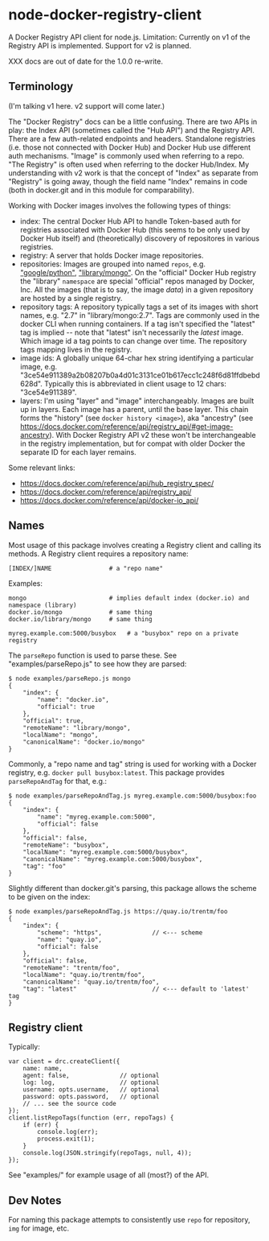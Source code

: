 # node-docker-registry-client

A Docker Registry API client for node.js.
Limitation: Currently on v1 of the Registry API is implemented. Support for v2
is planned.

XXX docs are out of date for the 1.0.0 re-write.


## Terminology

(I'm talking v1 here. v2 support will come later.)

The "Docker Registry" docs can be a little confusing. There are two APIs in
play: the Index API (sometimes called the "Hub API") and the Registry API. There
are a few auth-related endpoints and headers. Standalone registries (i.e. those
not connected with Docker Hub) and Docker Hub use different auth mechanisms.
"Image" is commonly used when referring to a repo. "The Registry" is often used
when referring to the docker Hub/Index. My understanding with v2 work is that
the concept of "Index" as separate from "Registry" is going away, though
the field name "Index" remains in code (both in docker.git and in this
module for comparability).

Working with Docker images involves the following types of things:

- index: The central Docker Hub API to handle Token-based auth for registries
  associated with Docker Hub (this seems to be only used by Docker Hub itself)
  and (theoretically) discovery of repositores in various registries.
- registry: A server that holds Docker image repositories.
- repositories: Images are grouped into named `repos`, e.g.
  ["google/python"](https://registry.hub.docker.com/u/google/python/),
  ["library/mongo"](https://registry.hub.docker.com/u/library/mongo/).
  On the "official" Docker Hub registry the "library" `namespace` are
  special "official" repos managed by Docker, Inc. All the images (that is to
  say, the image *data*) in a given repository are hosted by a single registry.
- repository tags: A repository typically tags a set of its images with
  short names, e.g. "2.7" in "library/mongo:2.7". Tags are commonly used in
  the docker CLI when running containers. If a tag isn't specified the "latest"
  tag is implied -- note that "latest" isn't necessarily the *latest* image.
  Which image id a tag points to can change over time. The repository tags
  mapping lives in the registry.
- image ids: A globally unique 64-char hex string identifying a particular
  image, e.g. "3ce54e911389a2b08207b0a4d01c3131ce01b617ecc1c248f6d81ffdbebd628d".
  Typically this is abbreviated in client usage to 12 chars: "3ce54e911389".
- layers: I'm using "layer" and "image" interchangeably.  Images are built up
  in layers.  Each image has a parent, until the base layer. This chain
  forms the "history" (see `docker history <image>`), aka "ancestry"
  (see <https://docs.docker.com/reference/api/registry_api/#get-image-ancestry>).
  With Docker Registry API v2 these won't be interchangeable in the
  registry implementation, but for compat with older Docker the separate ID
  for each layer remains.

Some relevant links:

- <https://docs.docker.com/reference/api/hub_registry_spec/>
- <https://docs.docker.com/reference/api/registry_api/>
- <https://docs.docker.com/reference/api/docker-io_api/>


## Names

Most usage of this package involves creating a Registry client and calling
its methods. A Registry client requires a repository name:

    [INDEX/]NAME                # a "repo name"

Examples:

    mongo                       # implies default index (docker.io) and namespace (library)
    docker.io/mongo             # same thing
    docker.io/library/mongo     # same thing

    myreg.example.com:5000/busybox   # a "busybox" repo on a private registry

The `parseRepo` function is used to parse these. See "examples/parseRepo.js"
to see how they are parsed:

    $ node examples/parseRepo.js mongo
    {
        "index": {
            "name": "docker.io",
            "official": true
        },
        "official": true,
        "remoteName": "library/mongo",
        "localName": "mongo",
        "canonicalName": "docker.io/mongo"
    }


Commonly, a "repo name and tag" string is used for working with a Docker
registry, e.g. `docker pull busybox:latest`. This package provides
`parseRepoAndTag` for that, e.g.:

    $ node examples/parseRepoAndTag.js myreg.example.com:5000/busybox:foo
    {
        "index": {
            "name": "myreg.example.com:5000",
            "official": false
        },
        "official": false,
        "remoteName": "busybox",
        "localName": "myreg.example.com:5000/busybox",
        "canonicalName": "myreg.example.com:5000/busybox",
        "tag": "foo"
    }


Slightly different than docker.git's parsing, this package allows the
scheme to be given on the index:


    $ node examples/parseRepoAndTag.js https://quay.io/trentm/foo
    {
        "index": {
            "scheme": "https",              // <--- scheme
            "name": "quay.io",
            "official": false
        },
        "official": false,
        "remoteName": "trentm/foo",
        "localName": "quay.io/trentm/foo",
        "canonicalName": "quay.io/trentm/foo",
        "tag": "latest"                     // <--- default to 'latest' tag
    }


## Registry client

Typically:

    var client = drc.createClient({
        name: name,
        agent: false,              // optional
        log: log,                  // optional
        username: opts.username,   // optional
        password: opts.password,   // optional
        // ... see the source code
    });
    client.listRepoTags(function (err, repoTags) {
        if (err) {
            console.log(err);
            process.exit(1);
        }
        console.log(JSON.stringify(repoTags, null, 4));
    });


See "examples/" for example usage of all (most?) of the API.


## Dev Notes

For naming this package attempts to consistently use `repo` for repository,
`img` for image, etc.
